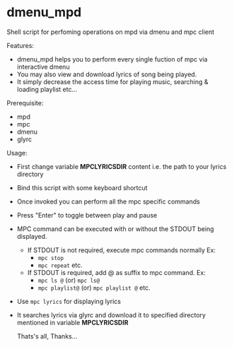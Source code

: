 # dmenu_mpd
Shell script for perfoming operations on mpd via dmenu and mpc client

Features:
* dmenu_mpd helps you to perform every single fuction of mpc via interactive dmenu
* You may also view and download lyrics of song being played.
* It simply decrease the access time for playing music, searching & loading playlist etc... 

Prerequisite:
* mpd
* mpc
* dmenu
* glyrc

Usage:
* First change variable **MPCLYRICSDIR** content i.e. the path to your lyrics directory
* Bind this script with some keyboard shortcut
* Once invoked you can perform all the mpc specific commands
* Press "Enter" to toggle between play and pause
* MPC command can be executed with or without the STDOUT being displayed.
     * If STDOUT is not required, execute mpc commands normally Ex:
       * ```mpc stop```
       * ```mpc repeat``` etc.
     * If STDOUT is required, add @ as suffix to mpc command. Ex:
       * ```mpc ls @``` (or) ```mpc ls@```
       * ```mpc playlist@``` (or) ```mpc playlist @``` etc.
* Use ```mpc lyrics``` for displaying lyrics
* It searches lyrics via glyrc and download it to specified directory
   mentioned in variable **MPCLYRICSDIR**
   
   Thats's all,
   Thanks...
